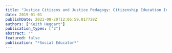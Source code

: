 ```yaml
---
title: "Justice Citizens and Justice Pedagogy: Citizenship Education Inspired by Complexity Theory and Critical Pedagogy."
date: 2019-01-01
publishDate: 2021-08-20T12:05:59.817728Z
authors: ["Keith Heggart"]
publication_types: ["2"]
abstract: ""
featured: false
publication: "*Social Educator*"
---
```


